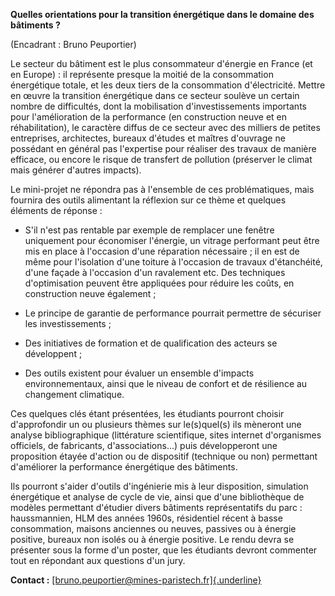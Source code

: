 **Quelles orientations pour la transition énergétique dans le domaine
des bâtiments ?**

(Encadrant : Bruno Peuportier)

Le secteur du bâtiment est le plus consommateur d'énergie en France (et
en Europe) : il représente presque la moitié de la consommation
énergétique totale, et les deux tiers de la consommation d'électricité.
Mettre en œuvre la transition énergétique dans ce secteur soulève un
certain nombre de difficultés, dont la mobilisation d'investissements
importants pour l'amélioration de la performance (en construction neuve
et en réhabilitation), le caractère diffus de ce secteur avec des
milliers de petites entreprises, architectes, bureaux d'études et
maîtres d'ouvrage ne possédant en général pas l'expertise pour réaliser
des travaux de manière efficace, ou encore le risque de transfert de
pollution (préserver le climat mais générer d'autres impacts).

Le mini-projet ne répondra pas à l'ensemble de ces problématiques, mais
fournira des outils alimentant la réflexion sur ce thème et quelques
éléments de réponse :

-   S'il n'est pas rentable par exemple de remplacer une fenêtre
    uniquement pour économiser l'énergie, un vitrage performant peut
    être mis en place à l'occasion d'une réparation nécessaire ; il en
    est de même pour l'isolation d'une toiture à l'occasion de travaux
    d'étanchéité, d'une façade à l'occasion d'un ravalement etc. Des
    techniques d'optimisation peuvent être appliquées pour réduire les
    coûts, en construction neuve également ;

-   Le principe de garantie de performance pourrait permettre de
    sécuriser les investissements ;

-   Des initiatives de formation et de qualification des acteurs se
    développent ;

-   Des outils existent pour évaluer un ensemble d'impacts
    environnementaux, ainsi que le niveau de confort et de résilience au
    changement climatique.

Ces quelques clés étant présentées, les étudiants pourront choisir
d'approfondir un ou plusieurs thèmes sur le(s)quel(s) ils mèneront une
analyse bibliographique (littérature scientifique, sites internet
d'organismes officiels, de fabricants, d'associations...) puis
développeront une proposition étayée d'action ou de dispositif
(technique ou non) permettant d'améliorer la performance énergétique des
bâtiments.

Ils pourront s'aider d'outils d'ingénierie mis à leur disposition,
simulation énergétique et analyse de cycle de vie, ainsi que d'une
bibliothèque de modèles permettant d'étudier divers bâtiments
représentatifs du parc : haussmannien, HLM des années 1960s, résidentiel
récent à basse consommation, maisons anciennes ou neuves, passives ou à
énergie positive, bureaux non isolés ou à énergie positive. Le rendu
devra se présenter sous la forme d'un poster, que les étudiants devront
commenter tout en répondant aux questions d'un jury.

**Contact :**
[[bruno.peuportier\@mines-paristech.fr]{.underline}](mailto:bruno.peuportier@mines-paristech.fr)
